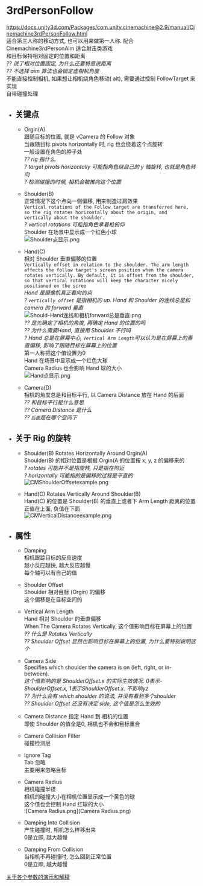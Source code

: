 ﻿3rdPersonFollow
=

https://docs.unity3d.com/Packages/com.unity.cinemachine@2.9/manual/Cinemachine3rdPersonFollow.html  
适合第三人称的移动方式, 也可以用来做第一人称. 配合 Cinemachine3rdPersonAim 适合射击类游戏  
和目标保持相对固定的位置和距离  
*?? 说了相对位置固定, 为什么还要特意说距离*  
*?? 不选择 aim 算法也会锁定虚相机角度*  
不能直接控制相机, 如果想让相机绕角色移动( alt), 需要通过控制 FollowTarget 来实现  
自带碰撞处理  

* ## 关键点
    * Orgin(A)  
        跟随目标的位置, 就是 vCamera 的 Follow 对象  
        当跟随目标 pivots horizontally 时, rig 也会绕着这个点旋转  
        一般设置在角色的脖子处  
        *?? rig 指什么.*  
        *? target pivots horizontally 可能指角色绕自己的 y 轴旋转, 也就是角色转向*  
        _? 检测碰撞的时候, 相机会被推向这个位置_  

    * Shoulder(B)  
      正常情况下这个点向一侧偏移, 用来制造过肩效果  
      `Vertical rotations of the Follow target are transferred here, so the rig rotates horizontally about the origin, and vertically about the shoulder.`  
      *? vertical rotations 可能指角色拿着枪俯仰*  
      Shoulder 在场景中显示成一个红色小球  
      ![Shoulder点显示.png](Shoulder点显示.png)

    * Hand(C)  
        相对 Shoulder 垂直偏移的位置  
        `Vertically offset in relation to the shoulder. The arm length affects the follow target's screen position when the camera rotates vertically. By default, it is offset from the shoulder, so that vertical rotations will keep the character nicely positioned on the scree`  
        _Hand 是摄像机真正看向的点_  
        _? `vertically offset` 是指相机的 up. Hand 和 Shoulder 的连线总是和 camera 的 forward 垂直_  
        ![Should-Hand连线和相机forward总是垂直.png](Should-Hand连线和相机forward总是垂直.png)  
        _?? 是先确定了相机的角度, 再确定 Hand 的位置的吗_  
        _?? 为什么需要Hand, 直接用 Shoulder 不行吗_  
        _? Hand 总是在屏幕中心, `Vertical Arm Length`可以认为是在屏幕上的垂直偏移, 影响了跟随目标在屏幕上的位置_  
        第一人称把这个值设置为0  
        Hand 在场景中显示成一个红色大球  
        Camera Radius 也会影响 Hand 球的大小  
        ![Hand点显示.png](Hand点显示.png)  

    * Camera(D)  
        相机的角度总是和目标平行, 以 Camera Distance 放在 Hand 的后面  
        *?? 和目标平行是什么意思*  
        *?? Camera Distance 是什么*  
        *?? `后面`是在哪个空间下*  

* ## 关于 Rig 的旋转
    * Shoulder(B) Rotates Horizontally Around Orgin(A)  
        Shoulder(B) 的相对位置是根据 Orgin(A 的位置按 x, y, z 的偏移来的  
        *? rotates 可能并不是指旋转, 只是指在附近*  
        *? horizontally 可能指的是偏移的过程是平直的*  
        ![CMShoulderOffsetexample.png](CMShoulderOffsetexample.png)  

    * Hand(C) Rotates Vertically Around Shoulder(B)  
        Hand(C) 的位置是 Shoulder(B) 的垂直上或者下 Arm Length 距离的位置  
        正值在上面, 负值在下面  
        ![CMVerticalDistanceexample.png](CMVerticalDistanceexample.png)  
      
* ## 属性  
    * Damping  
        相机跟踪目标的反应速度  
        越小反应越快, 越大反应越慢  
        每个轴可以有自己的值  
      
    * Shoulder Offset  
        Shoulder 相对目标 (Orgin) 的偏移  
        这个偏移是在目标空间的  
      
    * Vertical Arm Length  
        Hand 相对 Shoulder 的垂直偏移  
        When The Camera Rotates Vertically, 这个值影响目标在屏幕上的位置  
        *?? 什么是 Rotates Vertically*  
        *?? Shoulder Offset 显然也影响目标在屏幕上的位置, 为什么要特别说明这个*  
      
    * Camera Side  
        Specifies which shoulder the camera is on (left, right, or in-between).  
        *这个值影响的是 ShoulderOffset.x 的实际生效情况. 0表示-ShoulderOffset.x, 1表示ShoulderOffset.x. 不影响yz*  
        *?? 为什么会有 which shoulder 的说法, 并没有看到多个shoulder*  
        *?? Shoulder Offset 还没有决定 side, 这个值是怎么生效的*  
      
    * Camera Distance
        指定 Hand 到 相机的位置  
        即使 Shoulder 的值全是0, 相机也不会和目标重合  
      
    * Camera Collision Filter  
        碰撞检测层  

    * Ignore Tag  
        Tab 忽略  
        主要用来忽略目标  
      
    * Camera Radius  
        相机碰撞半径  
        相机的碰撞大小在相机位置显示成一个黄色的球  
        这个值也会控制 Hand 红球的大小  
        ![Camera Radius.png](Camera Radius.png)
      
    * Damping Into Collision  
        产生碰撞时, 相机怎么样移出来  
        0是立即, 越大越慢
      
    * Damping From Collision  
        当相机不再碰撞时, 怎么回到正常位置  
        0是立即, 越大越慢  

[关于各个参数的演示和解释](https://sleepingdaemon.medium.com/cinemachine-3rd-person-follow-orbital-and-transposer-4403f0dea4af)